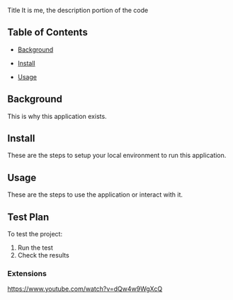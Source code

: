  Title
It is me, the description portion of the code


## Table of Contents

- [Background](#background)

- [Install](#install)

- [Usage](#usage)

## Background

This is why this application exists.


## Install

These are the steps to setup your local environment to run this application.

## Usage

These are the steps to use the application or interact with it.

## Test Plan

To test the project:

1.  Run the test
2.  Check the results

### Extensions

https://www.youtube.com/watch?v=dQw4w9WgXcQ